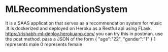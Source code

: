 # MLRecommendationSystem
It is a SAAS application that serves as a recommendation system for music .It is dockerized and deployed on Heroku as a Restful api using FLask.
https://rishabh-ml-deploy.herokuapp.com/
you can try this in postman.
use the post method.
pass a JSON of the form
{ 
    "age":"22",
    "gender":"1"
}
1 represents male
0 represents female
